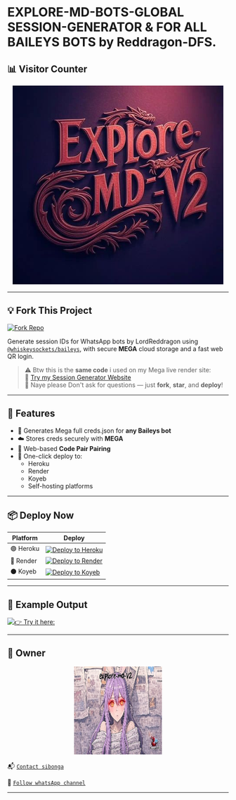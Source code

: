 # EXPLORE-MD-BOTS-GLOBAL SESSION-GENERATOR  & FOR ALL BAILEYS BOTS by Reddragon-DFS.

## 📊 Visitor Counter

<p align="center">
  <img src="assets/background.jpg" alt="visitor counter"/>
</p>

---

## 💡 Fork This Project

[![Fork Repo](https://img.shields.io/badge/FORK-REPO-black?style=for-the-badge&logo=github)](https://github.com/nokwandakagwe/EXPLORE-MD-PAIR/fork)

Generate session IDs for WhatsApp bots by LordReddragon using [`@whiskeysockets/baileys`](https://github.com/whiskeysockets/baileys), with secure **MEGA** cloud storage and a fast web QR login.

> ⚠️ Btw this is the **same code** i used on my Mega live render site:  
> 🔗 [Try my Session Generator Website](https://explore-md-pair.onrender.com/)  
> 💬 Naye please Don't ask for questions — just **fork**, **star**, and **deploy**!

---

## 🧩 Features

- 🔐 Generates Mega full creds.json for **any Baileys bot**
- ☁️ Stores creds securely with **MEGA**
- 📱 Web-based **Code Pair Pairing**
- 🚀 One-click deploy to:
  - Heroku
  - Render
  - Koyeb
  - Self-hosting platforms

---

## 📦 Deploy Now

| Platform | Deploy |
|---------|--------|
| 🟣 Heroku | [![Deploy to Heroku](https://img.shields.io/badge/DEPLOY-HEROKU-purple?style=for-the-badge&logo=heroku)](https://dashboard.heroku.com/new?template=https://github.com/nokwandakagwe/EXPLORE-MD-PAIR) |
| 🔵 Render | [![Deploy to Render](https://img.shields.io/badge/DEPLOY-RENDER-blue?style=for-the-badge&logo=render)](https://dashboard.render.com/) |
| ⚫ Koyeb | [![Deploy to Koyeb](https://img.shields.io/badge/DEPLOY-KOYEB-black?style=for-the-badge&logo=koyeb)](https://app.koyeb.com/) |

---

## 🧪 Example Output

[![👉 Try it here:](https://img.shields.io/badge/click-here-black?style=for-the-badge&logo=git)](https://explore-md-pair.onrender.com/)


---

## 👑 Owner

<p align="center">
  <a href="https://github.com/explore-md">
    <img src="assets/background2.jpg" width="200" height="200" alt="Red dragon"/>
  </a>
</p>

📬 [`Contact sibonga`](https://wa.me/27634988678?text=>%20Hey%20Reddragon𓃵,)


🙏 [`Follow whatsApp channel`](https://whatsapp.com/channel/0029Vb4HUnJAjPXOWnELU82J)

---


